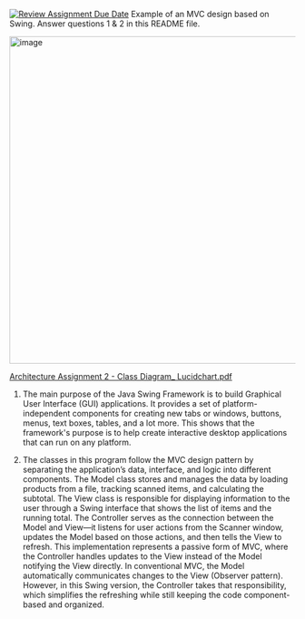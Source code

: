 [![Review Assignment Due Date](https://classroom.github.com/assets/deadline-readme-button-22041afd0340ce965d47ae6ef1cefeee28c7c493a6346c4f15d667ab976d596c.svg)](https://classroom.github.com/a/57HVEcop)
Example of an MVC design based on Swing. Answer questions 1 & 2 in this README file.

<img width="791" height="577" alt="image" src="https://github.com/user-attachments/assets/7da510a6-5c3f-4175-80db-0e822e719d38" />

[Architecture Assignment 2 - Class Diagram_ Lucidchart.pdf](https://github.com/user-attachments/files/22757101/Architecture.Assignment.2.-.Class.Diagram_.Lucidchart.pdf)



1. The main purpose of the Java Swing Framework is to build Graphical User Interface (GUI) applications. It provides a set of platform-independent components for creating new tabs or windows, buttons, menus, text boxes, tables, and a lot more. This shows that the framework's purpose is to help create interactive desktop applications that can run on any platform.

2. The classes in this program follow the MVC design pattern by separating the application’s data, interface, and logic into different components. The Model class stores and manages the data by loading products from a file, tracking scanned items, and calculating the subtotal. The View class is responsible for displaying information to the user through a Swing interface that shows the list of items and the running total. The Controller serves as the connection between the Model and View—it listens for user actions from the Scanner window, updates the Model based on those actions, and then tells the View to refresh. This implementation represents a passive form of MVC, where the Controller handles updates to the View instead of the Model notifying the View directly. In conventional MVC, the Model automatically communicates changes to the View (Observer pattern). However, in this Swing version, the Controller takes that responsibility, which simplifies the refreshing while still keeping the code component-based and organized.
